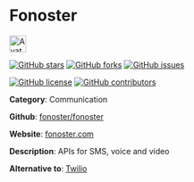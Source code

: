 
# Fonoster 

<a href="https://fonoster.com/"><img src="https://icons.duckduckgo.com/ip3/fonoster.com.ico" alt="Avatar" width="30" height="30" /></a>

[![GitHub stars](https://img.shields.io/github/stars/fonoster/fonoster.svg?style=social&label=Star&maxAge=2592000)](https://GitHub.com/fonoster/fonoster/stargazers/) [![GitHub forks](https://img.shields.io/github/forks/fonoster/fonoster.svg?style=social&label=Fork&maxAge=2592000)](https://GitHub.com/fonoster/fonoster/network/) [![GitHub issues](https://img.shields.io/github/issues/fonoster/fonoster.svg)](https://GitHub.com/Nfonoster/fonoster/issues/)

[![GitHub license](https://img.shields.io/github/license/fonoster/fonoster.svg)](https://github.com/fonoster/fonoster/blob/master/LICENSE) [![GitHub contributors](https://img.shields.io/github/contributors/fonoster/fonoster.svg)](https://GitHub.com/fonoster/fonoster/graphs/contributors/) 

**Category**: Communication

**Github**: [fonoster/fonoster](https://github.com/fonoster/fonoster)

**Website**: [fonoster.com](https://fonoster.com/)

**Description**:
APIs for SMS, voice and video

**Alternative to**: [Twilio](https://www.twilio.com/)

